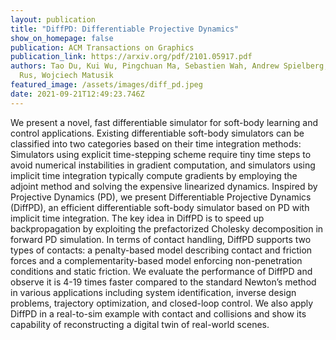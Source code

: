 ```yaml
---
layout: publication
title: "DiffPD: Differentiable Projective Dynamics"
show_on_homepage: false
publication: ACM Transactions on Graphics
publication_link: https://arxiv.org/pdf/2101.05917.pdf
authors: Tao Du, Kui Wu, Pingchuan Ma, Sebastien Wah, Andrew Spielberg, Daniela
  Rus, Wojciech Matusik
featured_image: /assets/images/diff_pd.jpeg
date: 2021-09-21T12:49:23.746Z
---
```

We present a novel, fast differentiable simulator for soft-body learning and control applications. Existing differentiable soft-body simulators can be classified into two categories based on their time integration methods: Simulators using explicit time-stepping scheme require tiny time steps to avoid numerical instabilities in gradient computation, and simulators using implicit time integration typically compute gradients by employing the adjoint method and solving the expensive linearized dynamics. Inspired by Projective Dynamics (PD), we present Differentiable Projective Dynamics (DiffPD), an efficient differentiable soft-body simulator based on PD with implicit time integration. The key idea in DiffPD is to speed up backpropagation by exploiting the prefactorized Cholesky decomposition in forward PD simulation. In terms of contact handling, DiffPD supports two types of contacts: a penalty-based model describing contact and friction forces and a complementarity-based model enforcing non-penetration conditions and static friction. We evaluate the performance of DiffPD and observe it is 4-19 times faster compared to the standard Newton’s method in various applications including system identification, inverse design problems, trajectory optimization, and closed-loop control. We also apply DiffPD in a real-to-sim example with contact and collisions and show its capability of reconstructing a digital twin of real-world scenes.
